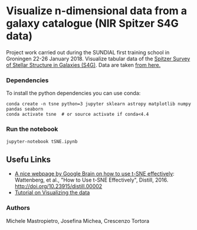 # Visualize n-dimensional data from a galaxy catalogue (NIR Spitzer S4G data)

Project work carried out during the SUNDIAL first training school in Groningen 22-26 January 2018.
Visualize tabular data of the [Spitzer Survey of Stellar Structure in Galaxies (S4G)](http://irsa.ipac.caltech.edu/data/SPITZER/S4G/overview.html).
Data are taken [from here.](http://irsa.ipac.caltech.edu/workspace/TMP_nVrSqe_11202/Gator/irsa/22146/tbview.html)

### Dependencies
To install the python dependencies you can use conda:

	conda create -n tsne python=3 jupyter sklearn astropy matplotlib numpy pandas seaborn
	conda activate tsne  # or source activate if conda<4.4

### Run the notebook

	jupyter-notebook tSNE.ipynb

## Usefu Links
* [A nice webpage by Google Brain on how to use t-SNE effectively](https://distill.pub/2016/misread-tsne/): Wattenberg, et al., "How to Use t-SNE Effectively", Distill, 2016. http://doi.org/10.23915/distill.00002
* [Tutorial on Visualizing the data](http://nbviewer.jupyter.org/github/addfor/tutorials/blob/master/machine_learning/ml03v04_visualizing_the_data.ipynb)

### Authors
Michele Mastropietro, Josefina Michea, Crescenzo Tortora
